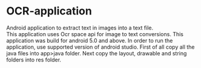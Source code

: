 # OCR-application
Android application to extract text in images into a text file.  
This application uses Ocr space api for image to text conversions.
This application was build for android 5.0 and above.
In order to run the application, use supported version of android studio.
First of all copy all the java files into app>java folder.
Next copy the layout, drawable and string folders into res folder.
